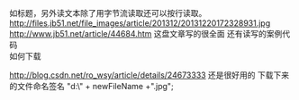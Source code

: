 如标题，另外读文本除了用字节流读取还可以按行读取。
http://files.jb51.net/file_images/article/201312/20131220172328931.jpg
http://www.jb51.net/article/44684.htm   这盘文章写的很全面   还有读写的案例代码  
如何下载

http://blog.csdn.net/ro_wsy/article/details/24673333
    还是很好用的    下载下来的文件命名签名    "d:\\" + newFileName +".jpg";
    


























